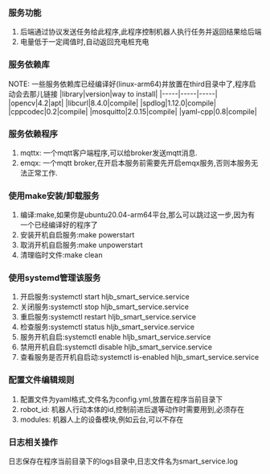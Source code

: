 ### 服务功能
1. 后端通过协议发送任务给此程序,此程序控制机器人执行任务并返回结果给后端
2. 电量低于一定阈值时,自动返回充电桩充电

### 服务依赖库
NOTE: 一些服务依赖库已经编译好(linux-arm64)并放置在third目录中了,程序启动会去那儿链接
|library|version|way to install|
|-----|-----|-----|
|opencv|4.2|apt|
|libcurl|8.4.0|compile|
|spdlog|1.12.0|compile|
|cppcodec|0.2|compile|
|mosquitto|2.0.15|compile|
|yaml-cpp|0.8|compile|

### 服务依赖程序
1. mqttx: 一个mqtt客户端程序,可以给broker发送mqtt消息.
2. emqx: 一个mqtt broker,在开启本服务前需要先开启emqx服务,否则本服务无法正常工作.

### 使用make安装/卸载服务
1. 编译:make,如果你是ubuntu20.04-arm64平台,那么可以跳过这一步,因为有一个已经编译好的程序了
2. 安装开机自启服务:make powerstart
3. 取消开机自启服务:make unpowerstart
4. 清理临时文件:make clean

### 使用systemd管理该服务
1. 开启服务:systemctl start hljb_smart_service.service
2. 关闭服务:systemctl stop hljb_smart_service.service
3. 重启服务:systemctl restart hljb_smart_service.service
4. 检查服务:systemctl status hljb_smart_service.service
5. 服务开机自启:systemctl enable hljb_smart_service.service
6. 禁用开机自启:systemctl disable hljb_smart_service.service
7. 查看服务是否开机自启动:systemctl is-enabled hljb_smart_service.service

### 配置文件编辑规则
1. 配置文件为yaml格式,文件名为config.yml,放置在程序当前目录下
2. robot_id: 机器人行动本体的id,控制前进后退等动作时需要用到,必须存在
3. modules: 机器人上的设备模块,例如云台,可以不存在

### 日志相关操作
日志保存在程序当前目录下的logs目录中,日志文件名为smart_service.log
